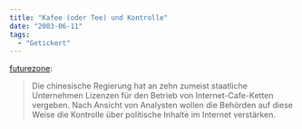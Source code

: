 ```yaml
---
title: "Kafee (oder Tee) und Kontrolle"
date: "2003-06-11"
tags:
  - "Getickert"
---
```


[futurezone](http://futurezone.orf.at/futurezone.orf?read=detail&id=164350&channel=1 "futurezone.ORF.at"):

> Die chinesische Regierung hat an zehn zumeist staatliche Unternehmen Lizenzen für den Betrieb von Internet-Cafe-Ketten vergeben. Nach Ansicht von Analysten wollen die Behörden auf diese Weise die Kontrolle über politische Inhalte im Internet verstärken.
